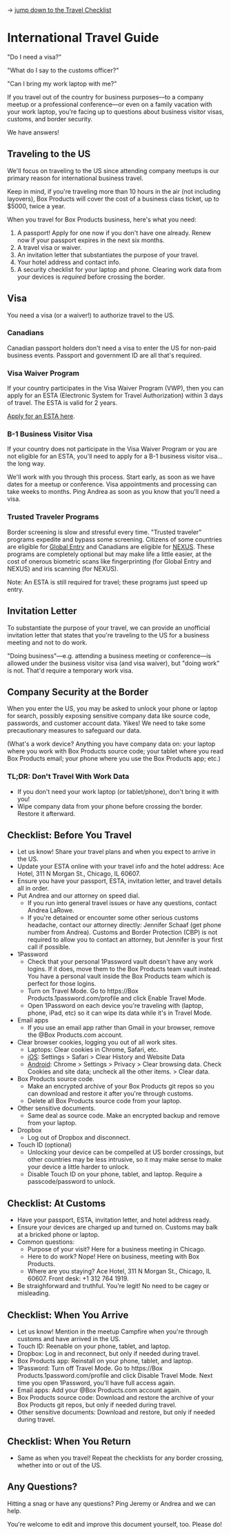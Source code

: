→ [jump down to the Travel Checklist](#checklist-before-you-travel)

# International Travel Guide

"Do I need a visa?"

"What do I say to the customs officer?"

"Can I bring my work laptop with me?"

If you travel out of the country for business purposes—to a company meetup or a professional conference—or even on a family vacation with your work laptop, you're facing up to questions about business visitor visas, customs, and border security.

We have answers!

## Traveling to the US

We'll focus on traveling to the US since attending company meetups is our primary reason for international business travel.

Keep in mind, if you're traveling more than 10 hours in the air (not including layovers), Box Products will cover the cost of a business class ticket, up to $5000, twice a year.

When you travel for Box Products business, here's what you need:

1. A passport! Apply for one now if you don't have one already. Renew now if your passport expires in the next six months.
2. A travel visa or waiver.
3. An invitation letter that substantiates the purpose of your travel.
4. Your hotel address and contact info.
5. A security checklist for your laptop and phone. Clearing work data from your devices is *required* before crossing the border.


## Visa

You need a visa (or a waiver!) to authorize travel to the US.

### Canadians

Canadian passport holders don't need a visa to enter the US for non-paid business events. Passport and government ID are all that's required.

### Visa Waiver Program

If your country participates in the Visa Waiver Program (VWP), then you can apply for an ESTA (Electronic System for Travel Authorization) within 3 days of travel. The ESTA is valid for 2 years.

[Apply for an ESTA here](https://esta.cbp.dhs.gov/esta/).

### B-1 Business Visitor Visa

If your country does not participate in the Visa Waiver Program or you are not eligible for an ESTA, you'll need to apply for a B-1 business visitor visa… the long way.

We'll work with you through this process. Start early, as soon as we have dates for a meetup or conference. Visa appointments and processing can take weeks to months. Ping Andrea as soon as you know that you'll need a visa.

### Trusted Traveler Programs

Border screening is slow and stressful every time. "Trusted traveler" programs expedite and bypass some screening. Citizens of some countries are eligible for [Global Entry](https://help.cbp.gov/app/answers/detail/a_id/1035/~/global-entry-program---who-can-apply) and Canadians are eligible for [NEXUS](https://www.cbp.gov/travel/trusted-traveler-programs/nexus/nexus-eligibility). These programs are completely optional but may make life a little easier, at the cost of onerous biometric scans like fingerprinting (for Global Entry and NEXUS) and iris scanning (for NEXUS).

Note: An ESTA is still required for travel; these programs just speed up entry.


## Invitation Letter

To substantiate the purpose of your travel, we can provide an unofficial invitation letter that states that you're traveling to the US for a business meeting and not to do work.

"Doing business"—e.g. attending a business meeting or conference—is allowed under the business visitor visa (and visa waiver), but "doing work" is not. That'd require a temporary work visa.

## Company Security at the Border

When you enter the US, you may be asked to unlock your phone or laptop for search, possibly exposing sensitive company data like source code, passwords, and customer account data. Yikes! We need to take some precautionary measures to safeguard our data.

(What's a work device? Anything you have company data on: your laptop where you work with Box Products source code; your tablet where you read Box Products email; your phone where you use the Box Products app; etc.)

### TL;DR: Don't Travel With Work Data

* If you don't need your work laptop (or tablet/phone), don't bring it with you!
* Wipe company data from your phone before crossing the border. Restore it afterward.

## Checklist: Before You Travel

* Let us know! Share your travel plans and when you expect to arrive in the US.
* Update your ESTA online with your travel info and the hotel address: Ace Hotel, 311 N Morgan St., Chicago, IL 60607.
* Ensure you have your passport, ESTA, invitation letter, and travel details all in order.
* Put Andrea and our attorney on speed dial.
  * If you run into general travel issues or have any questions, contact Andrea LaRowe.
  * If you're detained or encounter some other serious customs headache, contact our attorney directly: Jennifer Schaaf (get phone number from Andrea). Customs and Border Protection (CBP) is not required to allow you to contact an attorney, but Jennifer is your first call if possible.
* 1Password
  * Check that your personal 1Password vault doesn't have any work logins. If it does, move them to the Box Products team vault instead. You have a personal vault inside the Box Products team which is perfect for those logins.
  * Turn on Travel Mode. Go to https://Box Products.1password.com/profile and click Enable Travel Mode.
  * Open 1Password on each device you're traveling with (laptop, phone, iPad, etc) so it can wipe its data while it's in Travel Mode.
* Email apps
  * If you use an email app rather than Gmail in your browser, remove the @Box Products.com account.
* Clear browser cookies, logging you out of all work sites.
  * Laptops: Clear cookies in Chrome, Safari, etc.
  * [iOS](https://support.apple.com/en-us/HT201265): Settings > Safari > Clear History and Website Data
  * [Android](https://support.google.com/chrome/answer/95647?co=GENIE.Platform%3DAndroid&hl=en): Chrome > Settings > Privacy > Clear browsing data. Check Cookies and site data; uncheck all the other items. > Clear data.
* Box Products source code.
  * Make an encrypted archive of your Box Products git repos so you can download and restore it after you're through customs.
  * Delete all Box Products source code from your laptop.
* Other sensitive documents.
  * Same deal as source code. Make an encrypted backup and remove from your laptop.
* Dropbox
  * Log out of Dropbox and disconnect.
* Touch ID (optional)
  * Unlocking your device can be compelled at US border crossings, but other countries may be less intrusive, so it may make sense to make your device a little harder to unlock.
  * Disable Touch ID on your phone, tablet, and laptop. Require a passcode/password to unlock.

## Checklist: At Customs

* Have your passport, ESTA, invitation letter, and hotel address ready.
* Ensure your devices are charged up and turned on. Customs may balk at a bricked phone or laptop.
* Common questions:
  * Purpose of your visit? Here for a business meeting in Chicago.
  * Here to do work? Nope! Here on business, meeting with Box Products.
  * Where are you staying? Ace Hotel, 311 N Morgan St., Chicago, IL 60607. Front desk: +1 312 764 1919.
* Be straighforward and truthful. You're legit! No need to be cagey or misleading.

## Checklist: When You Arrive

* Let us know! Mention in the meetup Campfire when you're through customs and have arrived in the US.
* Touch ID: Reenable on your phone, tablet, and laptop.
* Dropbox: Log in and reconnect, but only if needed during travel.
* Box Products app: Reinstall on your phone, tablet, and laptop.
* 1Password: Turn off Travel Mode. Go to https://Box Products.1password.com/profile and click Disable Travel Mode. Next time you open 1Password, you'll have full access again.
* Email apps: Add your @Box Products.com account again.
* Box Products source code: Download and restore the archive of your Box Products git repos, but only if needed during travel.
* Other sensitive documents: Download and restore, but only if needed during travel.

## Checklist: When You Return

* Same as when you travel! Repeat the checklists for any border crossing, whether into or out of the US.


## Any Questions?

Hitting a snag or have any questions? Ping Jeremy or Andrea and we can help.

You're welcome to edit and improve this document yourself, too. Please do!
